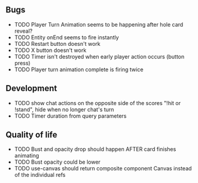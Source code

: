## Bugs

- TODO Player Turn Animation seems to be happening after hole card reveal?
- TODO Entity onEnd seems to fire instantly
- TODO Restart button doesn't work
- TODO X button doesn't work
- TODO Timer isn't destroyed when early player action occurs (button press)
- TODO Player turn animation complete is firing twice

## Development

- TODO show chat actions on the opposite side of the scores "!hit or !stand", hide when no longer chat's turn
- TODO Timer duration from query parameters

## Quality of life

- TODO Bust and opacity drop should happen AFTER card finishes animating
- TODO Bust opacity could be lower
- TODO use-canvas should return composite component Canvas instead of the individual refs
